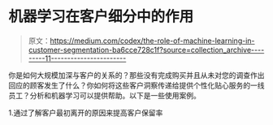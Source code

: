 # 机器学习在客户细分中的作用

> 原文：<https://medium.com/codex/the-role-of-machine-learning-in-customer-segmentation-ba6cce728c1f?source=collection_archive---------11----------------------->

你是如何大规模加深与客户的关系的？那些没有完成购买并且从未对您的调查作出回应的顾客发生了什么？你如何将这些客户洞察传递给提供个性化贴心服务的一线员工？分析和机器学习可以提供帮助。以下是一些使用案例。

1.通过了解客户最初离开的原因来提高客户保留率